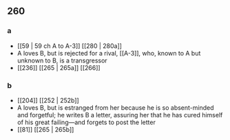 ## 260
### a
- [[59 | 59 ch A to A-3]] [[280 | 280a]] 
- A loves B, but is rejected for a rival, [[A-3]], who, known to A but unknown to B, is a transgressor
- [[236]] [[265 | 265a]] [[266]] 

### b
- [[204]] [[252 | 252b]] 
- A loves B, but is estranged from her because he is so absent-minded and forgetful; he writes B a letter, assuring her that he has cured himself of his great failing—and forgets to post the letter
- [[81]] [[265 | 265b]] 

